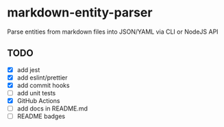 # markdown-entity-parser

Parse entities from markdown files into JSON/YAML via CLI or NodeJS API

## TODO
- [x] add jest
- [x] add eslint/prettier
- [x] add commit hooks
- [ ] add unit tests
- [x] GitHub Actions
- [ ] add docs in README.md
- [ ] README badges
